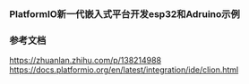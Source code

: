 ### PlatformIO新一代嵌入式平台开发esp32和Adruino示例


### 参考文档
https://zhuanlan.zhihu.com/p/138214988
https://docs.platformio.org/en/latest/integration/ide/clion.html